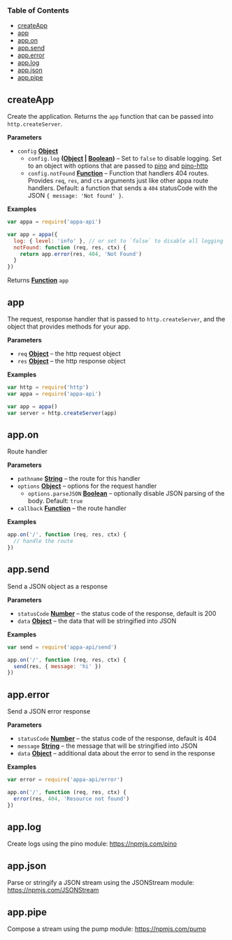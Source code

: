 <!-- Generated by documentation.js. Update this documentation by updating the source code. -->

### Table of Contents

-   [createApp](#createapp)
-   [app](#app)
-   [app.on](#appon)
-   [app.send](#appsend)
-   [app.error](#apperror)
-   [app.log](#applog)
-   [app.json](#appjson)
-   [app.pipe](#apppipe)

## createApp

Create the application. Returns the `app` function that can be passed into `http.createServer`.

**Parameters**

-   `config` **[Object](https://developer.mozilla.org/en-US/docs/Web/JavaScript/Reference/Global_Objects/Object)** 
    -   `config.log` **([Object](https://developer.mozilla.org/en-US/docs/Web/JavaScript/Reference/Global_Objects/Object) \| [Boolean](https://developer.mozilla.org/en-US/docs/Web/JavaScript/Reference/Global_Objects/Boolean))** – Set to `false` to disable logging. Set to an object with options that are passed to [pino](https://npmjs.com/pino) and [pino-http](https://npmjs.com/pino-http)
    -   `config.notFound` **[Function](https://developer.mozilla.org/en-US/docs/Web/JavaScript/Reference/Statements/function)** – Function that handlers 404 routes. Provides `req`, `res`, and `ctx` arguments just like other appa route handlers. Default: a function that sends a `404` statusCode with the JSON `{ message: 'Not found' }`.

**Examples**

```javascript
var appa = require('appa-api')

var app = appa({
  log: { level: 'info' }, // or set to `false` to disable all logging
  notFound: function (req, res, ctx) {
    return app.error(res, 404, 'Not Found')
  }
})
```

Returns **[Function](https://developer.mozilla.org/en-US/docs/Web/JavaScript/Reference/Statements/function)** `app`

## app

The request, response handler that is passed to `http.createServer`, and the object that
provides methods for your app.

**Parameters**

-   `req` **[Object](https://developer.mozilla.org/en-US/docs/Web/JavaScript/Reference/Global_Objects/Object)** – the http request object
-   `res` **[Object](https://developer.mozilla.org/en-US/docs/Web/JavaScript/Reference/Global_Objects/Object)** – the http response object

**Examples**

```javascript
var http = require('http')
var appa = require('appa-api')

var app = appa()
var server = http.createServer(app)
```

## app.on

Route handler

**Parameters**

-   `pathname` **[String](https://developer.mozilla.org/en-US/docs/Web/JavaScript/Reference/Global_Objects/String)** – the route for this handler
-   `options` **[Object](https://developer.mozilla.org/en-US/docs/Web/JavaScript/Reference/Global_Objects/Object)** – options for the request handler
    -   `options.parseJSON` **[Boolean](https://developer.mozilla.org/en-US/docs/Web/JavaScript/Reference/Global_Objects/Boolean)** – optionally disable JSON parsing of the body. Default: `true`
-   `callback` **[Function](https://developer.mozilla.org/en-US/docs/Web/JavaScript/Reference/Statements/function)** – the route handler

**Examples**

```javascript
app.on('/', function (req, res, ctx) {
  // handle the route
})
```

## app.send

Send a JSON object as a response

**Parameters**

-   `statusCode` **[Number](https://developer.mozilla.org/en-US/docs/Web/JavaScript/Reference/Global_Objects/Number)** – the status code of the response, default is 200
-   `data` **[Object](https://developer.mozilla.org/en-US/docs/Web/JavaScript/Reference/Global_Objects/Object)** – the data that will be stringified into JSON

**Examples**

```javascript
var send = require('appa-api/send')

app.on('/', function (req, res, ctx) {
  send(res, { message: 'hi' })
})
```

## app.error

Send a JSON error response

**Parameters**

-   `statusCode` **[Number](https://developer.mozilla.org/en-US/docs/Web/JavaScript/Reference/Global_Objects/Number)** – the status code of the response, default is 404
-   `message` **[String](https://developer.mozilla.org/en-US/docs/Web/JavaScript/Reference/Global_Objects/String)** – the message that will be stringified into JSON
-   `data` **[Object](https://developer.mozilla.org/en-US/docs/Web/JavaScript/Reference/Global_Objects/Object)** – additional data about the error to send in the response

**Examples**

```javascript
var error = require('appa-api/error')

app.on('/', function (req, res, ctx) {
  error(res, 404, 'Resource not found')
})
```

## app.log

Create logs using the pino module: <https://npmjs.com/pino>

## app.json

Parse or stringify a JSON stream using the JSONStream module: <https://npmjs.com/JSONStream>

## app.pipe

Compose a stream using the pump module: <https://npmjs.com/pump>
